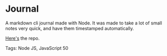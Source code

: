 # Journal

A markdown cli journal made with Node.
It was made to take a lot of small notes very quick,
and have them timestamped automatically.

[Here's](https://github.com/hhhhhhhhhn/journal) the repo.

Tags: Node JS, JavaScript
50
